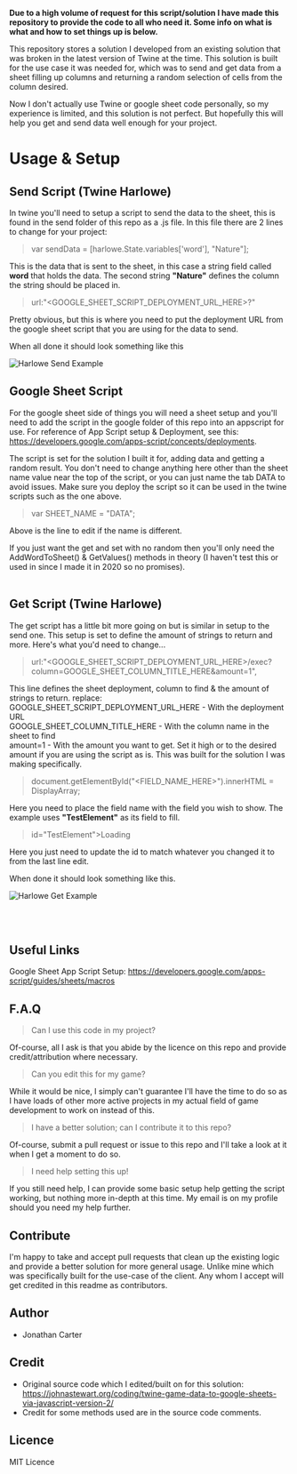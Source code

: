 <b>Due to a high volume of request for this script/solution I have made this repository to provide the code to all who need it. Some info on what is what and how to set things up is below.</b>

This repository stores a solution I developed from an existing solution that was broken in the latest version of Twine at the time. This solution is built for the use case it was needed for, which was to send and get data from a sheet filling up columns and returning a random selection of cells from the column desired. 

Now I don't actually use Twine or google sheet code personally, so my experience is limited, and this solution is not perfect. But hopefully this will help you get and send data well enough for your project. 

# Usage & Setup
## Send Script (Twine Harlowe)
In twine you'll need to setup a script to send the data to the sheet, this is found in the send folder of this repo as a .js file. In this file there are 2 lines to change for your project:

> var sendData = [harlowe.State.variables['word'], "Nature"];

This is the data that is sent to the sheet, in this case a string field called <b>word</b> that holds the data. The second string <b>"Nature"</b> defines the column the string should be placed in. 

> url:"<GOOGLE_SHEET_SCRIPT_DEPLOYMENT_URL_HERE>?"

Pretty obvious, but this is where you need to put the deployment URL from the google sheet script that you are using for the data to send.

When all done it should look something like this

![Harlowe Send Example](https://user-images.githubusercontent.com/33253710/156921424-c2abc335-d63a-42d0-94e9-407c41613672.png)


## Google Sheet Script
For the google sheet side of things you will need a sheet setup and you'll need to add the script in the google folder of this repo into an appscript for use. For reference of App Script setup & Deployment, see this: https://developers.google.com/apps-script/concepts/deployments.

The script is set for the solution I built it for, adding data and getting a random result. You don't need to change anything here other than the sheet name value near the top of the script, or you can just name the tab DATA to avoid issues. Make sure you deploy the script so it can be used in the twine scripts such as the one above. 

> var SHEET_NAME = "DATA";

Above is the line to edit if the name is different. 

If you just want the get and set with no random then you'll only need the AddWordToSheet() & GetValues() methods in theory (I haven't test this or used in since I made it in 2020 so no promises). 
<br><br>
## Get Script (Twine Harlowe)
The get script has a little bit more going on but is similar in setup to the send one. This setup is set to define the amount of strings to return and more. Here's what you'd need to change...

> url:"<GOOGLE_SHEET_SCRIPT_DEPLOYMENT_URL_HERE>/exec?column=GOOGLE_SHEET_COLUMN_TITLE_HERE&amount=1",

This line defines the sheet deployment, column to find & the amount of strings to return. replace:<br>
GOOGLE_SHEET_SCRIPT_DEPLOYMENT_URL_HERE - With the deployment URL<br>
GOOGLE_SHEET_COLUMN_TITLE_HERE - With the column name in the sheet to find<br>
amount=1 - With the amount you want to get. Set it high or to the desired amount if you are using the script as is. This was built for the solution I was making specifically.

> document.getElementById("<FIELD_NAME_HERE>").innerHTML = DisplayArray;

Here you need to place the field name with the field you wish to show. The example uses <b>"TestElement"</b> as its field to fill.

> id="TestElement">Loading

Here you just need to update the id to match whatever you changed it to from the last line edit. 
  
When done it should look something like this.
  
![Harlowe Get Example](https://user-images.githubusercontent.com/33253710/156921501-be3c136a-0682-47fd-a2a6-116d63e26f3a.png)


  
<br><br>
## Useful Links
Google Sheet App Script Setup: https://developers.google.com/apps-script/guides/sheets/macros

## F.A.Q
> Can I use this code in my project?

Of-course, all I ask is that you abide by the licence on this repo and provide credit/attribution where necessary.

> Can you edit this for my game?

While it would be nice, I simply can't guarantee I'll have the time to do so as I have loads of other more active projects in my actual field of game development to work on instead of this. 

> I have a better solution; can I contribute it to this repo?

Of-course, submit a pull request or issue to this repo and I'll take a look at it when I get a moment to do so. 

> I need help setting this up!

If you still need help, I can provide some basic setup help getting the script working, but nothing more in-depth at this time. My email is on my profile should you need my help further.  

## Contribute
I'm happy to take and accept pull requests that clean up the existing logic and provide a better solution for more general usage. Unlike mine which was specifically built for the use-case of the client. Any whom I accept will get credited in this readme as contributors.  

## Author
- Jonathan Carter

## Credit
- Original source code which I edited/built on for this solution: https://johnastewart.org/coding/twine-game-data-to-google-sheets-via-javascript-version-2/
- Credit for some methods used are in the source code comments.

## Licence
MIT Licence
